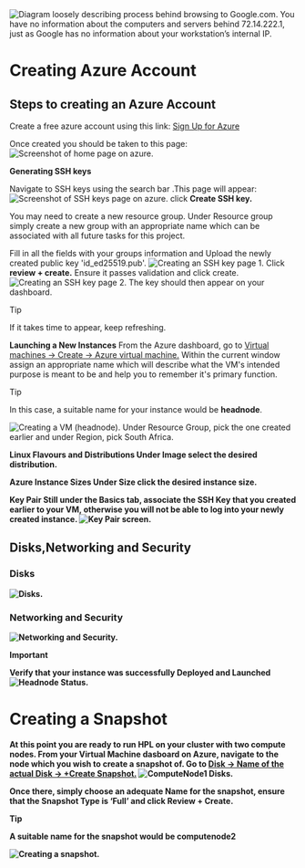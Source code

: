 <img alt="Diagram loosely describing process behind browsing to Google.com. You have no information about the computers and servers behind 72.14.222.1, just as Google has no information about your workstation’s internal IP." src="./resources/browsing_internet_light.png" />

# Creating Azure Account
## <b>Steps to creating an Azure Account</b>

Create a free azure account using this link: <a href="https://azure.microsoft.com/en-us/pricing/purchase-options/azure-account?icid=azurefreeaccount">Sign Up for Azure</a>

Once created you should be taken to this page: <img alt="Screenshot of home page on azure." src="./azurehomepage.png"/>

<b>Generating SSH keys</b>

Navigate to SSH keys using the search bar .This page will appear:<img alt="Screenshot of SSH keys page on azure." src="./SSHkeys_page.png"/> click **Create SSH key.** 

You may need to create a new resource group. Under Resource group simply create a new group with an appropriate name which can be associated with all future tasks for this project. 

Fill in all the fields with your groups information and Upload the newly created public key 'id_ed25519.pub'. <img alt="Creating an SSH key page 1." src="./create_SSHKey.png"/>
Click **review + create.** Ensure it passes validation and click create.<img alt="Creating an SSH key page 2." src="./SSHKey_create.png"/>
The key should then appear on your dashboard.
>[!TIP]
>If it takes time to appear, keep refreshing.

<b>Launching a New Instances</b>
From the Azure dashboard, go to <ins>Virtual machines -> Create -> Azure virtual machine.</ins>
Within the current window assign an appropriate name which will describe what the VM's intended purpose is meant to be and help you to remember it's primary function.              

>[!TIP]
>In this case, a suitable name for your instance would be <b>headnode</b>.
<img alt="Creating a VM (headnode)." src="./headnode_create.png"/>
Under Resource Group, pick the one created earlier and under Region, pick South Africa.

<b>Linux Flavours and Distributions<b>
Under Image select the desired distribution.

<b>Azure Instance Sizes<b>
Under Size click the desired instance size.

<b>Key Pair<b>
Still under the Basics tab, associate the SSH Key that you created earlier to your VM, otherwise you will not be able to log into your newly created instance.
<img alt="Key Pair screen." src="./key_pair.png"/>

## Disks,Networking and Security 
### Disks 
<img alt="Disks." src="./setting_up_disks.png"/>

### Networking and Security
<img alt="Networking and Security." src="./setting_up_network.png"/>

>[!IMPORTANT]
<b> Verify that your instance was successfully Deployed and Launched<b>
<img alt="Headnode Status." src="./headnode_status.png"/>

# Creating a Snapshot

At this point you are ready to run HPL on your cluster with two compute nodes. From your Virtual Machine dasboard on Azure, navigate to the node which you wish to create a snapshot of. Go to <ins> Disk -> Name of the actual Disk -> +Create Snapshot.</ins>
<img alt="ComputeNode1 Disks." src="./computenode_disks.png"/>

Once there, simply choose an adequate Name for the snapshot, ensure that the Snapshot Type is ‘Full’ and <b>click Review + Create. <b>

>[!TIP]
> A suitable name for the snapshot would be computenode2

<img alt="Creating a snapshot." src="./create_snapshot.png"/>